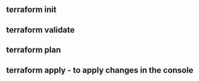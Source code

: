 ## terraform init 
## terraform validate
## terraform plan
## terraform apply - to apply changes in the console
